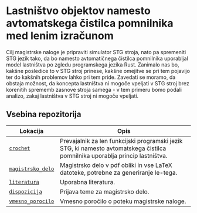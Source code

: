 # Lastništvo objektov namesto avtomatskega čistilca pomnilnika med lenim izračunom

Cilj magistrske naloge je pripraviti simulator STG stroja, nato pa spremeniti STG jezik tako, da bo namesto avtomatičnega čistilca pomnilnika uporabljal model lastništva po zgledu programskega jezika Rust. Zanimalo nas bo, kakšne posledice to v STG stroj prinese, kakšne omejitve se pri tem pojavijo ter do kakšnih problemov lahko pri tem pride. Zavedati se moramo, da obstaja možnost, da koncepta lastništva ni mogoče vpeljati v STG stroj brez korenitih sprememb zasnove stroja samega - v tem primeru bomo podali analizo, zakaj lastništva v STG stroj ni mogoče vpeljati.

## Vsebina repozitorija

| Lokacija | Opis |
| --- | --- |
| [`crochet`](crochet/) | Prevajalnik za len funkcijski programski jezik STG, ki namesto avtomatskega čistilca pomnilnika uporablja princip lastništva. |
| [`magistrsko_delo`](magistrsko_delo/) | Magistrsko delo v pdf obliki in vse LaTeX datoteke, potrebne za generiranje le-tega. |
| [`literatura`](literatura/) | Uporabna literatura. |
| [`dispozicija`](dispozicija/) | Prijava teme za magistrsko delo. |
| [`vmesno_porocilo`](vmesno_porocilo/) | Vmesno poročilo o poteku magistrske naloge. |
